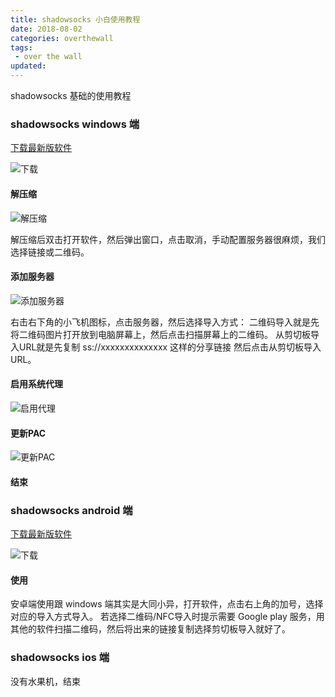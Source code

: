 ```yaml
---
title: shadowsocks 小白使用教程
date: 2018-08-02
categories: overthewall
tags: 
 - over the wall
updated: 
---
```


shadowsocks 基础的使用教程

<!-- more -->

### shadowsocks windows 端

[下载最新版软件](https://github.com/shadowsocks/shadowsocks-windows/releases)

![下载](https://blog-1253491707.piccd.myqcloud.com/images/20180802ss1.png/style)

#### 解压缩

![解压缩](https://blog-1253491707.piccd.myqcloud.com/images/20180802ss2.png/style)

解压缩后双击打开软件，然后弹出窗口，点击取消，手动配置服务器很麻烦，我们选择链接或二维码。

#### 添加服务器

![添加服务器](https://blog-1253491707.piccd.myqcloud.com/images/20180802ss3.png/style)

右击右下角的小飞机图标，点击服务器，然后选择导入方式：
二维码导入就是先将二维码图片打开放到电脑屏幕上，然后点击扫描屏幕上的二维码。
从剪切板导入URL就是先复制 ss://xxxxxxxxxxxxxx 这样的分享链接 然后点击从剪切板导入URL。

#### 启用系统代理

![启用代理](https://blog-1253491707.piccd.myqcloud.com/images/20180802ss5.png/style)

#### 更新PAC

![更新PAC](https://blog-1253491707.piccd.myqcloud.com/images/20180802ss4.png/style)

#### 结束

### shadowsocks android 端

[下载最新版软件](https://github.com/shadowsocks/shadowsocks-android/releases)

![下载](https://blog-1253491707.piccd.myqcloud.com/images/20180802ss6.png/style)

#### 使用

安卓端使用跟 windows 端其实是大同小异，打开软件，点击右上角的加号，选择对应的导入方式导入。
若选择二维码/NFC导入时提示需要 Google play 服务，用其他的软件扫描二维码，然后将出来的链接复制选择剪切板导入就好了。

### shadowsocks ios 端

没有水果机，结束